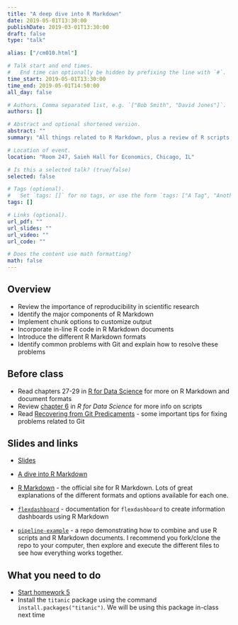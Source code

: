 ```yaml
---
title: "A deep dive into R Markdown"
date: 2019-05-01T13:30:00
publishDate: 2019-03-01T13:30:00
draft: false
type: "talk"

alias: ["/cm010.html"]

# Talk start and end times.
#   End time can optionally be hidden by prefixing the line with `#`.
time_start: 2019-05-01T13:30:00
time_end: 2019-05-01T14:50:00
all_day: false

# Authors. Comma separated list, e.g. `["Bob Smith", "David Jones"]`.
authors: []

# Abstract and optional shortened version.
abstract: ""
summary: "All things related to R Markdown, plus a review of R scripts and Git troubleshooting."

# Location of event.
location: "Room 247, Saieh Hall for Economics, Chicago, IL"

# Is this a selected talk? (true/false)
selected: false

# Tags (optional).
#   Set `tags: []` for no tags, or use the form `tags: ["A Tag", "Another Tag"]` for one or more tags.
tags: []

# Links (optional).
url_pdf: ""
url_slides: ""
url_video: ""
url_code: ""

# Does the content use math formatting?
math: false
---
```




## Overview

* Review the importance of reproducibility in scientific research
* Identify the major components of R Markdown
* Implement chunk options to customize output
* Incorporate in-line R code in R Markdown documents
* Introduce the different R Markdown formats
* Identify common problems with Git and explain how to resolve these problems

## Before class

* Read chapters 27-29 in [R for Data Science](http://r4ds.had.co.nz) for more on R Markdown and document formats
* Review [chapter 6](http://r4ds.had.co.nz/workflow-scripts.html) in *R for Data Science* for more info on scripts
* Read [Recovering from Git Predicaments](/notes/common-git-problems/) - some important tips for fixing problems related to Git

## Slides and links

* [Slides](extras/cm010_slides.html)
* [A dive into R Markdown](/notes/r-markdown/)

* [R Markdown](http://rmarkdown.rstudio.com/) - the official site for R Markdown. Lots of great explanations of the different formats and options available for each one.
* [`flexdashboard`](https://rmarkdown.rstudio.com/flexdashboard/) - documentation for `flexdashboard` to create information dashboards using R Markdown
* [`pipeline-example`](https://github.com/uc-cfss/pipeline-example) - a repo demonstrating how to combine and use R scripts and R Markdown documents. I recommend you fork/clone the repo to your computer, then explore and execute the different files to see how everything works together.

## What you need to do

* [Start homework 5](/homework/reproducible-research/)
* Install the `titanic` package using the command `install.packages("titanic")`. We will be using this package in-class next time
